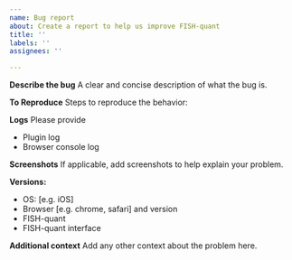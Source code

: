 ```yaml
---
name: Bug report
about: Create a report to help us improve FISH-quant
title: ''
labels: ''
assignees: ''

---
```


**Describe the bug**
A clear and concise description of what the bug is.

**To Reproduce**
Steps to reproduce the behavior:

**Logs**
Please provide
 - Plugin log
 - Browser console log

**Screenshots**
If applicable, add screenshots to help explain your problem.

**Versions:**
 - OS: [e.g. iOS]
 - Browser [e.g. chrome, safari] and version 
 - FISH-quant
 - FISH-quant interface


**Additional context**
Add any other context about the problem here.
